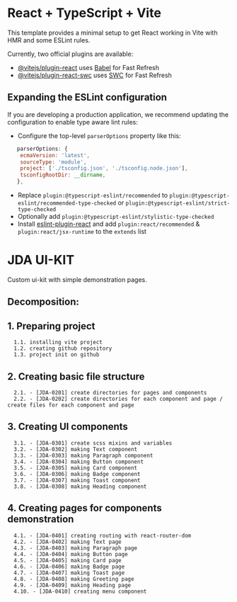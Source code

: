# React + TypeScript + Vite

This template provides a minimal setup to get React working in Vite with HMR and some ESLint rules.

Currently, two official plugins are available:

- [@vitejs/plugin-react](https://github.com/vitejs/vite-plugin-react/blob/main/packages/plugin-react/README.md) uses [Babel](https://babeljs.io/) for Fast Refresh
- [@vitejs/plugin-react-swc](https://github.com/vitejs/vite-plugin-react-swc) uses [SWC](https://swc.rs/) for Fast Refresh

## Expanding the ESLint configuration

If you are developing a production application, we recommend updating the configuration to enable type aware lint rules:

- Configure the top-level `parserOptions` property like this:

```js
   parserOptions: {
    ecmaVersion: 'latest',
    sourceType: 'module',
    project: ['./tsconfig.json', './tsconfig.node.json'],
    tsconfigRootDir: __dirname,
   },
```

- Replace `plugin:@typescript-eslint/recommended` to `plugin:@typescript-eslint/recommended-type-checked` or `plugin:@typescript-eslint/strict-type-checked`
- Optionally add `plugin:@typescript-eslint/stylistic-type-checked`
- Install [eslint-plugin-react](https://github.com/jsx-eslint/eslint-plugin-react) and add `plugin:react/recommended` & `plugin:react/jsx-runtime` to the `extends` list

# JDA UI-KIT

Custom ui-kit with simple demonstration pages.

## Decomposition:

## 1. Preparing project

      1.1. installing vite project
      1.2. creating github repository
      1.3. project init on github

## 2. Creating basic file structure

      2.1. - [JDA-0201] create directories for pages and components
      2.2. - [JDA-0202] create directories for each component and page / create files for each component and page

## 3. Creating UI components

      3.1. - [JDA-0301] create scss mixins and variables
      3.2. - [JDA-0302] making Text component
      3.3. - [JDA-0303] making Paragraph component
      3.4. - [JDA-0304] making Button component
      3.5. - [JDA-0305] making Card component
      3.6. - [JDA-0306] making Badge component
      3.7. - [JDA-0307] making Toast component
      3.8. - [JDA-0308] making Heading component

## 4. Creating pages for components demonstration

      4.1. - [JDA-0401] creating routing with react-router-dom
      4.2. - [JDA-0402] making Text page
      4.3. - [JDA-0403] making Paragraph page
      4.4. - [JDA-0404] making Button page
      4.5. - [JDA-0405] making Card page
      4.6. - [JDA-0406] making Badge page
      4.7. - [JDA-0407] making Toast page
      4.8. - [JDA-0408] making Greeting page
      4.9. - [JDA-0409] making Heading page
      4.10. - [JDA-0410] creating menu component
